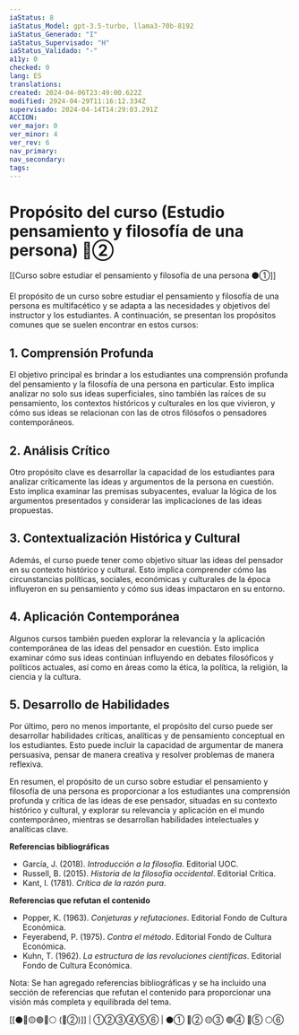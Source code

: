 ```yaml
---
iaStatus: 8
iaStatus_Model: gpt-3.5-turbo, llama3-70b-8192
iaStatus_Generado: "I"
iaStatus_Supervisado: "H"
iaStatus_Validado: "-"
a11y: 0
checked: 0
lang: ES
translations: 
created: 2024-04-06T23:49:00.622Z
modified: 2024-04-29T11:16:12.334Z
supervisado: 2024-04-14T14:29:03.291Z
ACCION: 
ver_major: 0
ver_minor: 4
ver_rev: 6
nav_primary: 
nav_secondary: 
tags:
---
```

# Propósito del curso (Estudio pensamiento y filosofía de una persona) 🔴②

[[Curso sobre estudiar el pensamiento y filosofía de una persona ⚫①]]

El propósito de un curso sobre estudiar el pensamiento y filosofía de una persona es multifacético y se adapta a las necesidades y objetivos del instructor y los estudiantes. A continuación, se presentan los propósitos comunes que se suelen encontrar en estos cursos:

## 1. Comprensión Profunda

El objetivo principal es brindar a los estudiantes una comprensión profunda del pensamiento y la filosofía de una persona en particular. Esto implica analizar no solo sus ideas superficiales, sino también las raíces de su pensamiento, los contextos históricos y culturales en los que vivieron, y cómo sus ideas se relacionan con las de otros filósofos o pensadores contemporáneos.

## 2. Análisis Crítico

Otro propósito clave es desarrollar la capacidad de los estudiantes para analizar críticamente las ideas y argumentos de la persona en cuestión. Esto implica examinar las premisas subyacentes, evaluar la lógica de los argumentos presentados y considerar las implicaciones de las ideas propuestas.

## 3. Contextualización Histórica y Cultural

Además, el curso puede tener como objetivo situar las ideas del pensador en su contexto histórico y cultural. Esto implica comprender cómo las circunstancias políticas, sociales, económicas y culturales de la época influyeron en su pensamiento y cómo sus ideas impactaron en su entorno.

## 4. Aplicación Contemporánea

Algunos cursos también pueden explorar la relevancia y la aplicación contemporánea de las ideas del pensador en cuestión. Esto implica examinar cómo sus ideas continúan influyendo en debates filosóficos y políticos actuales, así como en áreas como la ética, la política, la religión, la ciencia y la cultura.

## 5. Desarrollo de Habilidades

Por último, pero no menos importante, el propósito del curso puede ser desarrollar habilidades críticas, analíticas y de pensamiento conceptual en los estudiantes. Esto puede incluir la capacidad de argumentar de manera persuasiva, pensar de manera creativa y resolver problemas de manera reflexiva.

En resumen, el propósito de un curso sobre estudiar el pensamiento y filosofía de una persona es proporcionar a los estudiantes una comprensión profunda y crítica de las ideas de ese pensador, situadas en su contexto histórico y cultural, y explorar su relevancia y aplicación en el mundo contemporáneo, mientras se desarrollan habilidades intelectuales y analíticas clave.

**Referencias bibliográficas**

- García, J. (2018). *Introducción a la filosofía*. Editorial UOC.
- Russell, B. (2015). *Historia de la filosofía occidental*. Editorial Crítica.
- Kant, I. (1781). *Crítica de la razón pura*.

**Referencias que refutan el contenido**

- Popper, K. (1963). *Conjeturas y refutaciones*. Editorial Fondo de Cultura Económica.
- Feyerabend, P. (1975). *Contra el método*. Editorial Fondo de Cultura Económica.
- Kuhn, T. (1962). *La estructura de las revoluciones científicas*. Editorial Fondo de Cultura Económica.

Nota: Se han agregado referencias bibliográficas y se ha incluido una sección de referencias que refutan el contenido para proporcionar una visión más completa y equilibrada del tema.

[[⚫🔴🟡🟢🔵⚪ (🔴②)]] | ①②③④⑤⑥ | ⚫① 🔴② 🟡③ 🟢④ 🔵⑤ ⚪⑥